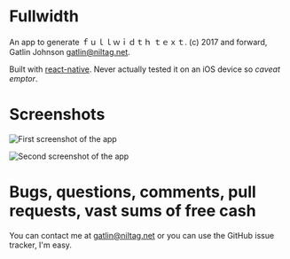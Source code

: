 # Fullwidth

An app to generate ｆｕｌｌｗｉｄｔｈ ｔｅｘｔ.
(c) 2017 and forward, Gatlin Johnson <gatlin@niltag.net>.

Built with [react-native][reactnative]. Never actually tested it on an iOS
device so *caveat emptor*.

# Screenshots

![First screenshot of the app](https://i.imgur.com/FonSybz.png)

![Second screenshot of the app](https://i.imgur.com/Wkf4tsY.png)


# Bugs, questions, comments, pull requests, vast sums of free cash

You can contact me at <gatlin@niltag.net> or you can use the GitHub issue
tracker, I'm easy.

[reactnative]: https://facebook.github.io/react-native/
